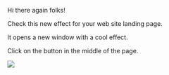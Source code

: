 Hi there again folks!

Check this new effect for your web site landing page.

It opens a new window with a cool effect.

Click on the button in the middle of the page.

[![](https://github.com/fernangon/effects-openwindow/blob/main/example.png)](httphttps://github.com/fernangon/effects-openwindow/blob/main/example.png://)